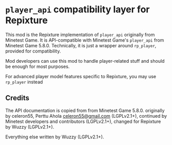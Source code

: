 # `player_api` compatibility layer for Repixture

This mod is the Repixture implementation of `player_api` originally from Minetest Game.
It is API-compatible with Minetest Game's `player_api` from Minetest Game 5.8.0.
Technically, it is just a wrapper around `rp_player`, provided for compatibility.

Mod developers can use this mod to handle player-related stuff and should be enough
for most purposes.

For advanced player model features specific to Repixture, you may use `rp_player` instead

## Credits

The API documentation is copied from from Minetest Game 5.8.0.
originally by celeron55, Perttu Ahola <celeron55@gmail.com> (LGPLv2.1+),
continued by Minetest developers and contributors (LGPLv2.1+),
changed for Repixture by Wuzzy (LGPLv2.1+).

Everything else written by Wuzzy (LGPLv2.1+).
